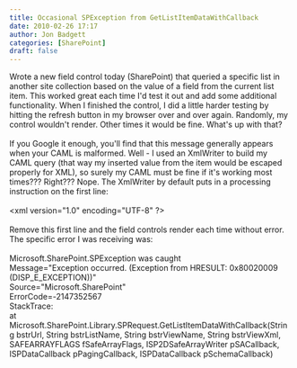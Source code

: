 ```yaml
---
title: Occasional SPException from GetListItemDataWithCallback
date: 2010-02-26 17:17
author: Jon Badgett
categories: [SharePoint]
draft: false
---
```

Wrote a new field control today (SharePoint) that queried a specific list in another site collection based on the value of a field from the current list item. This worked great each time I'd test it out and add some additional functionality. When I finished the control, I did a little harder testing by hitting the refresh button in my browser over and over again. Randomly, my control wouldn't render. Other times it would be fine. What's up with that?<br /><br />If you Google it enough, you'll find that this message generally appears when your CAML is malformed. Well - I used an XmlWriter to build my CAML query (that way my inserted value from the item would be escaped properly for XML), so surely my CAML must be fine if it's working most times??? Right??? Nope. The XmlWriter by default puts in a processing instruction on the first line:<br /><br />&lt;xml version="1.0" encoding="UTF-8" ?&gt;<br /><br />Remove this first line and the field controls render each time without error. The specific error I was receiving was:<br /><br />Microsoft.SharePoint.SPException was caught<br />Message="Exception occurred. (Exception from HRESULT: 0x80020009 (DISP_E_EXCEPTION))"<br />Source="Microsoft.SharePoint"<br />ErrorCode=-2147352567<br />StackTrace:<br />at Microsoft.SharePoint.Library.SPRequest.GetListItemDataWithCallback(String bstrUrl, String bstrListName, String bstrViewName, String bstrViewXml, SAFEARRAYFLAGS fSafeArrayFlags, ISP2DSafeArrayWriter pSACallback, ISPDataCallback pPagingCallback, ISPDataCallback pSchemaCallback)
